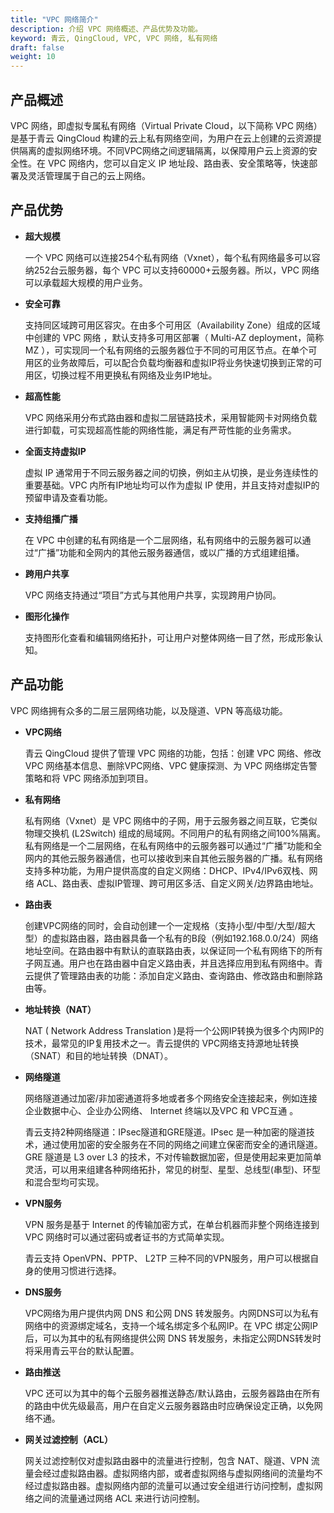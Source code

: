 ```yaml
---
title: "VPC 网络简介"
description: 介绍 VPC 网络概述、产品优势及功能。
keyword: 青云, QingCloud, VPC, VPC 网络, 私有网络
draft: false
weight: 10
---
```


## 产品概述

VPC 网络，即虚拟专属私有网络（Virtual Private Cloud，以下简称 VPC 网络）是基于青云 QingCloud 构建的云上私有网络空间，为用户在云上创建的云资源提供隔离的虚拟网络环境。不同VPC网络之间逻辑隔离，以保障用户云上资源的安全性。在 VPC 网络内，您可以自定义 IP 地址段、路由表、安全策略等，快速部署及灵活管理属于自己的云上网络。

## 产品优势

- **超大规模**

  一个 VPC 网络可以连接254个私有网络（Vxnet），每个私有网络最多可以容纳252台云服务器，每个 VPC 可以支持60000+云服务器。所以，VPC 网络可以承载超大规模的用户业务。

- **安全可靠**

  支持同区域跨可用区容灾。在由多个可用区（Availability Zone）组成的区域中创建的 VPC 网络 ，默认支持多可用区部署（ Multi-AZ deployment，简称 MZ ），可实现同一个私有网络的云服务器位于不同的可用区节点。在单个可用区的业务故障后，可以配合负载均衡器和虚拟IP将业务快速切换到正常的可用区，切换过程不用更换私有网络及业务IP地址。

- **超高性能**

  VPC 网络采用分布式路由器和虚拟二层链路技术，采用智能网卡对网络负载进行卸载，可实现超高性能的网络性能，满足有严苛性能的业务需求。

- **全面支持虚拟IP**

  虚拟 IP 通常用于不同云服务器之间的切换，例如主从切换，是业务连续性的重要基础。VPC 内所有IP地址均可以作为虚拟 IP 使用，并且支持对虚拟IP的预留申请及查看功能。

- **支持组播广播**

  在 VPC 中创建的私有网络是一个二层网络，私有网络中的云服务器可以通过“广播”功能和全网内的其他云服务器通信，或以广播的方式组建组播。

- **跨用户共享**

  VPC 网络支持通过“项目”方式与其他用户共享，实现跨用户协同。

- **图形化操作**

  支持图形化查看和编辑网络拓扑，可让用户对整体网络一目了然，形成形象认知。

## 产品功能

VPC 网络拥有众多的二层三层网络功能，以及隧道、VPN 等高级功能。

- **VPC网络**

  青云 QingCloud 提供了管理 VPC 网络的功能，包括：创建 VPC 网络、修改 VPC 网络基本信息、删除VPC网络、VPC 健康探测、为 VPC 网络绑定告警策略和将 VPC 网络添加到项目。

- **私有网络**

  私有网络（Vxnet）是 VPC 网络中的子网，用于云服务器之间互联，它类似物理交换机 (L2Switch) 组成的局域网。不同用户的私有网络之间100%隔离。私有网络是一个二层网络，在私有网络中的云服务器可以通过“广播”功能和全网内的其他云服务器通信，也可以接收到来自其他云服务器的广播。私有网络支持多种功能，为用户提供高度的自定义网络：DHCP、IPv4/IPv6双栈、网络 ACL、路由表、虚拟IP管理、跨可用区多活、自定义网关/边界路由地址。

- **路由表**

  创建VPC网络的同时，会自动创建一个一定规格（支持小型/中型/大型/超大型）的虚拟路由器，路由器具备一个私有的B段（例如192.168.0.0/24）网络地址空间。在路由器中有默认的直联路由表，以保证同一个私有网络下的所有子网互通。用户也在路由器中自定义路由表，并且选择应用到私有网络中。青云提供了管理路由表的功能：添加自定义路由、查询路由、修改路由和删除路由等。

- **地址转换（NAT）**

  NAT ( Network Address Translation )是将一个公网IP转换为很多个内网IP的技术，最常见的IP复用技术之一。青云提供的 VPC网络支持源地址转换（SNAT）和目的地址转换（DNAT）。

- **网络隧道**

  网络隧道通过加密/非加密通道将多地或者多个网络安全连接起来，例如连接企业数据中心、企业办公网络、 Internet 终端以及VPC 和 VPC互通 。

  青云支持2种网络隧道：IPsec隧道和GRE隧道。IPsec 是一种加密的隧道技术，通过使用加密的安全服务在不同的网络之间建立保密而安全的通讯隧道。GRE 隧道是 L3 over L3 的技术，不对传输数据加密，但是使用起来更加简单灵活，可以用来组建各种网络拓扑，常见的树型、星型、总线型(串型)、环型和混合型均可实现。

- **VPN服务**

  VPN 服务是基于 Internet 的传输加密方式，在单台机器而非整个网络连接到 VPC 网络时可以通过密码或者证书的方式简单实现。

  青云支持 OpenVPN、PPTP、 L2TP 三种不同的VPN服务，用户可以根据自身的使用习惯进行选择。

- **DNS服务**

  VPC网络为用户提供内网 DNS 和公网 DNS 转发服务。内网DNS可以为私有网络中的资源绑定域名，支持一个域名绑定多个私网IP。在 VPC 绑定公网IP后，可以为其中的私有网络提供公网 DNS 转发服务，未指定公网DNS转发时将采用青云平台的默认配置。

- **路由推送**

  VPC 还可以为其中的每个云服务器推送静态/默认路由，云服务器路由在所有的路由中优先级最高，用户在自定义云服务器路由时应确保设定正确，以免网络不通。

- **网关过滤控制（ACL）**

  网关过滤控制仅对虚拟路由器中的流量进行控制，包含 NAT、隧道、VPN 流量会经过虚拟路由器。虚拟网络内部，或者虚拟网络与虚拟网络间的流量均不经过虚拟路由器。虚拟网络内部的流量可以通过安全组进行访问控制，虚拟网络之间的流量通过网络 ACL 来进行访问控制。

